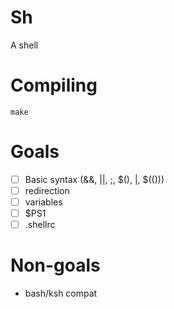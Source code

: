# Sh

A shell


# Compiling

```
make
```

# Goals

- [ ] Basic syntax (&&, ||, ;, $(), |, $(()))
- [ ] redirection
- [ ] variables
- [ ] $PS1
- [ ] .shellrc

# Non-goals
- bash/ksh compat
